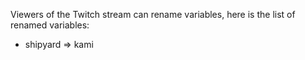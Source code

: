 Viewers of the Twitch stream can rename variables, here is the list of renamed variables:

- shipyard => kami